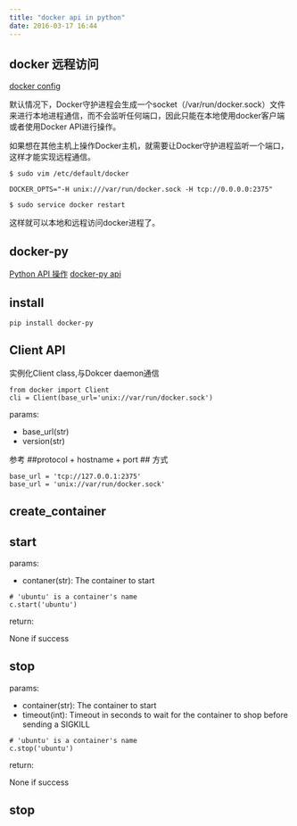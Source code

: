 ```yaml
---
title: "docker api in python"
date: 2016-03-17 16:44
---
```


## docker 远程访问

[docker config][3]

默认情况下，Docker守护进程会生成一个socket（/var/run/docker.sock）文件来进行本地进程通信，而不会监听任何端口，因此只能在本地使用docker客户端或者使用Docker API进行操作。
 
如果想在其他主机上操作Docker主机，就需要让Docker守护进程监听一个端口，这样才能实现远程通信。

```
$ sudo vim /etc/default/docker

DOCKER_OPTS="-H unix:///var/run/docker.sock -H tcp://0.0.0.0:2375"

$ sudo service docker restart
```

这样就可以本地和远程访问docker进程了。

## docker-py

[Python API 操作][1]
[docker-py api][2]

## install

```
pip install docker-py
```

## Client API

实例化Client class,与Dokcer daemon通信

```
from docker import Client
cli = Client(base_url='unix://var/run/docker.sock')
```

params:

* base_url(str)
* version(str)

参考 ##protocol + hostname + port ## 方式

```
base_url = 'tcp://127.0.0.1:2375'
base_url = 'unix://var/run/docker.sock' 
```

## create_container


## start

params:

* contaner(str): The container to start

```
# 'ubuntu' is a container's name
c.start('ubuntu') 
```

return:

None if success

## stop

params:

* container(str): The container to start
* timeout(int): Timeout in seconds to wait for the container to shop before sending a SIGKILL

```
# 'ubuntu' is a container's name
c.stop('ubuntu') 
```

return:

None if success

## stop




[1]: https://letong.gitbooks.io/docker/content/API/python_api.html
[2]: https://docker-py.readthedocs.org/en/latest/api/
[3]: https://docs.docker.com/engine/admin/configuring/
